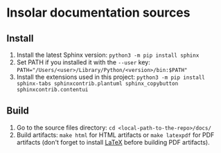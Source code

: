 # Insolar documentation sources

## Install
1. Install the latest Sphinx version: `python3 -m pip install sphinx`
2. Set PATH if you installed it with the `--user` key: `PATH="/Users/<user>/Library/Python/<version>/bin:$PATH"`
3. Install the extensions used in this project: `python3 -m pip install sphinx-tabs sphinxcontrib.plantuml sphinx_copybutton sphinxcontrib.contentui`
## Build
1. Go to the source files directory: `cd <local-path-to-the-repo>/docs/`
2. Build artifacts: `make html` for HTML artifacts or `make latexpdf` for PDF artifacts (don't forget to install [LaTeX](https://www.latex-project.org/get/) before building PDF artifacts).
